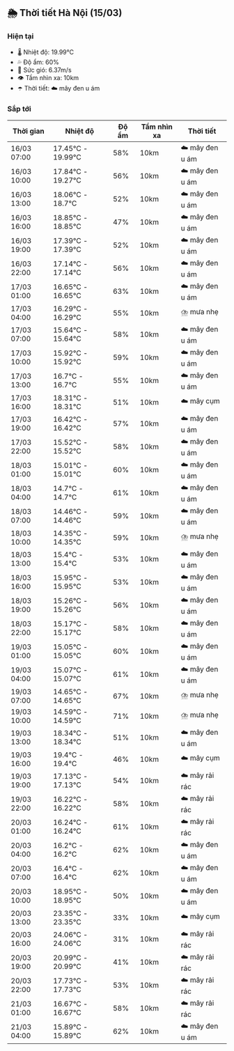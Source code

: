 ## 🌦️ Thời tiết Hà Nội (15/03)

### Hiện tại

- 🌡️ Nhiệt độ: 19.99℃
- 💦 Độ ẩm: 60%
- 💨 Sức gió: 6.37m/s
- 👁️ Tầm nhìn xa: 10km
- ☂️ Thời tiết: ☁️ mây đen u ám

### Sắp tới

| Thời gian | Nhiệt độ | Độ ẩm | Tầm nhìn xa | Thời tiết |
| --- | --- | --- | --- | --- |
| 16/03 07:00 | 17.45℃ - 19.99℃ | 58% | 10km | ☁️ mây đen u ám |
| 16/03 10:00 | 17.84℃ - 19.27℃ | 56% | 10km | ☁️ mây đen u ám |
| 16/03 13:00 | 18.06℃ - 18.7℃ | 52% | 10km | ☁️ mây đen u ám |
| 16/03 16:00 | 18.85℃ - 18.85℃ | 47% | 10km | ☁️ mây đen u ám |
| 16/03 19:00 | 17.39℃ - 17.39℃ | 52% | 10km | ☁️ mây đen u ám |
| 16/03 22:00 | 17.14℃ - 17.14℃ | 56% | 10km | ☁️ mây đen u ám |
| 17/03 01:00 | 16.65℃ - 16.65℃ | 63% | 10km | ☁️ mây đen u ám |
| 17/03 04:00 | 16.29℃ - 16.29℃ | 55% | 10km | ⛈️ mưa nhẹ |
| 17/03 07:00 | 15.64℃ - 15.64℃ | 58% | 10km | ☁️ mây đen u ám |
| 17/03 10:00 | 15.92℃ - 15.92℃ | 59% | 10km | ☁️ mây đen u ám |
| 17/03 13:00 | 16.7℃ - 16.7℃ | 55% | 10km | ☁️ mây đen u ám |
| 17/03 16:00 | 18.31℃ - 18.31℃ | 51% | 10km | ☁️ mây cụm |
| 17/03 19:00 | 16.42℃ - 16.42℃ | 57% | 10km | ☁️ mây đen u ám |
| 17/03 22:00 | 15.52℃ - 15.52℃ | 58% | 10km | ☁️ mây đen u ám |
| 18/03 01:00 | 15.01℃ - 15.01℃ | 60% | 10km | ☁️ mây đen u ám |
| 18/03 04:00 | 14.7℃ - 14.7℃ | 61% | 10km | ☁️ mây đen u ám |
| 18/03 07:00 | 14.46℃ - 14.46℃ | 59% | 10km | ☁️ mây đen u ám |
| 18/03 10:00 | 14.35℃ - 14.35℃ | 59% | 10km | ⛈️ mưa nhẹ |
| 18/03 13:00 | 15.4℃ - 15.4℃ | 53% | 10km | ☁️ mây đen u ám |
| 18/03 16:00 | 15.95℃ - 15.95℃ | 53% | 10km | ☁️ mây đen u ám |
| 18/03 19:00 | 15.26℃ - 15.26℃ | 56% | 10km | ☁️ mây đen u ám |
| 18/03 22:00 | 15.17℃ - 15.17℃ | 58% | 10km | ☁️ mây đen u ám |
| 19/03 01:00 | 15.05℃ - 15.05℃ | 60% | 10km | ☁️ mây đen u ám |
| 19/03 04:00 | 15.07℃ - 15.07℃ | 61% | 10km | ☁️ mây đen u ám |
| 19/03 07:00 | 14.65℃ - 14.65℃ | 67% | 10km | ⛈️ mưa nhẹ |
| 19/03 10:00 | 14.59℃ - 14.59℃ | 71% | 10km | ⛈️ mưa nhẹ |
| 19/03 13:00 | 18.34℃ - 18.34℃ | 51% | 10km | ☁️ mây đen u ám |
| 19/03 16:00 | 19.4℃ - 19.4℃ | 46% | 10km | ☁️ mây cụm |
| 19/03 19:00 | 17.13℃ - 17.13℃ | 54% | 10km | ☁️ mây rải rác |
| 19/03 22:00 | 16.22℃ - 16.22℃ | 58% | 10km | ☁️ mây rải rác |
| 20/03 01:00 | 16.24℃ - 16.24℃ | 61% | 10km | ☁️ mây rải rác |
| 20/03 04:00 | 16.2℃ - 16.2℃ | 62% | 10km | ☁️ mây đen u ám |
| 20/03 07:00 | 16.4℃ - 16.4℃ | 62% | 10km | ☁️ mây đen u ám |
| 20/03 10:00 | 18.95℃ - 18.95℃ | 50% | 10km | ☁️ mây đen u ám |
| 20/03 13:00 | 23.35℃ - 23.35℃ | 33% | 10km | ☁️ mây cụm |
| 20/03 16:00 | 24.06℃ - 24.06℃ | 31% | 10km | ☁️ mây rải rác |
| 20/03 19:00 | 20.99℃ - 20.99℃ | 41% | 10km | ☁️ mây rải rác |
| 20/03 22:00 | 17.73℃ - 17.73℃ | 53% | 10km | ☁️ mây rải rác |
| 21/03 01:00 | 16.67℃ - 16.67℃ | 58% | 10km | ☁️ mây rải rác |
| 21/03 04:00 | 15.89℃ - 15.89℃ | 62% | 10km | ☁️ mây đen u ám |

